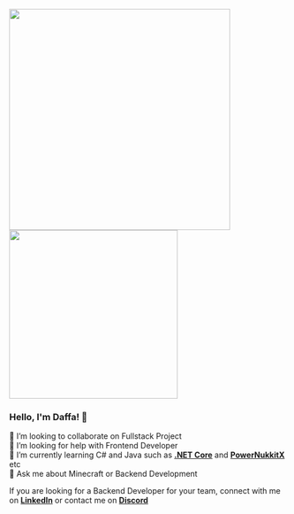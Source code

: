 <p align="start">
  <img src="https://github-readme-stats-pixelwhizs-projects.vercel.app/api?username=pixelwhiz&theme=darcula&hide_border=true&include_all_commits=true&count_private=true&show_icons=true" width="400" />
  <img src="https://github-readme-stats-pixelwhizs-projects.vercel.app/api/top-langs?username=pixelwhiz&theme=darcula&show_icons=true&hide_border=true&locale=en&layout=compact" width="305" />
</p>

### Hello, I'm Daffa! 👋

👯 I’m looking to collaborate on Fullstack Project  
🤝 I’m looking for help with Frontend Developer  
🌱 I’m currently learning C# and Java such as [**.NET Core**](https://github.com/dotnet/core) and [**PowerNukkitX**](https://github.com/PowerNukkitX/PowerNukkitX) etc  
💬 Ask me about Minecraft or Backend Development  

If you are looking for a Backend Developer for your team, connect with me on [**LinkedIn**](https://www.linkedin.com/in/daffaxcl) or contact me on [**Discord**](https://discord.com/users/591983759965028363)
